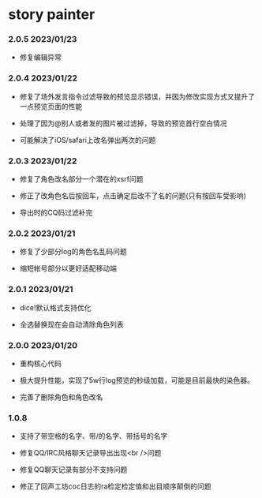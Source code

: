 # story painter

### 2.0.5 2023/01/23

* 修复编辑异常


### 2.0.4 2023/01/22

* 修复了场外发言指令过滤导致的预览显示错误，并因为修改实现方式又提升了一点预览页面的性能

* 处理了因为@别人或者发的图片被过滤掉，导致的预览首行空白情况

* 可能解决了iOS/safari上改名弹出两次的问题


### 2.0.3 2023/01/22

* 修复了角色改名部分一个潜在的xsrf问题

* 修正了改角色名后按回车，点击确定后改不了名的问题(只有按回车受影响)

* 导出时的CQ码过滤补完


### 2.0.2 2023/01/21

* 修复了少部分log的角色名乱码问题

* 缩短帐号部分以更好适配移动端


### 2.0.1 2023/01/21

* dice!默认格式支持优化

* 全选替换现在会自动清除角色列表


### 2.0.0 2023/01/20

* 重构核心代码

* 极大提升性能，实现了5w行log预览的秒级加载，可能是目前最快的染色器。

* 完善了删除角色和角色改名


### 1.0.8

* 支持了带空格的名字、带/的名字、带括号的名字

* 修复QQ/IRC风格聊天记录导出出现\<br />问题

* 修复QQ聊天记录有部分不支持问题

* 修正了回声工坊coc日志的ra检定检定值和出目顺序颠倒的问题

